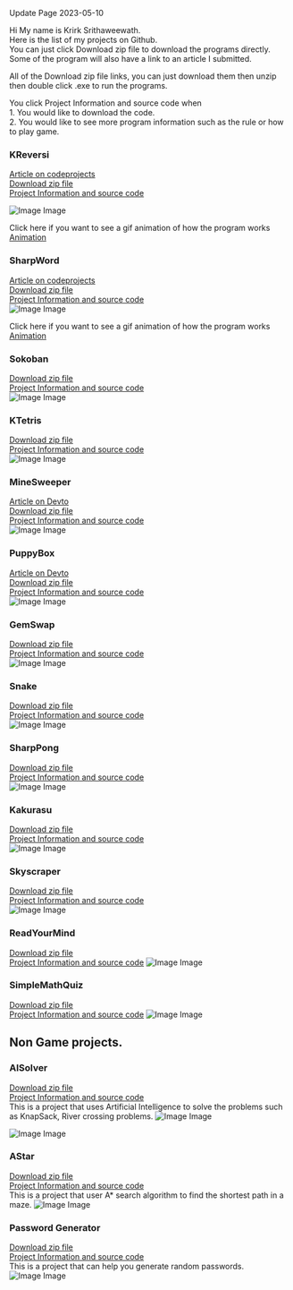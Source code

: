 
Update Page 2023-05-10




Hi My name is Krirk Srithaweewath.\
Here is the list of my projects on Github.\
You can just click Download zip file to download the programs directly.\
Some of the program will also have a link to an article I submitted.

All of the Download zip file links, you can just download them then unzip then double click .exe to run the programs.

You click Project Information and source code when\
	1. You would like to download the code.\
	2. You would like to see more program information such as the rule or how to play game.
### KReversi
[Article on codeprojects](https://www.codeproject.com/Articles/5348843/KReversi-Learn-to-Implement-Minimax-Algorithm-by-C)  
[Download zip file](https://github.com/KDevZilla/KReversi/releases/download/v1.0.0/KReversi.zip) \
[Project Information and source code](https://github.com/KDevZilla/KReversi/) 

![Image Image](https://raw.githubusercontent.com/KDevZilla/ImageUpload/main/KReversi/000_Main_KReversi.png) 


Click here if you want to see a gif animation of how the program works \
[Animation](https://raw.githubusercontent.com/KDevZilla/ImageUpload/main/KReversi/KReversi_Animaton_2022_11_20.gif)

### SharpWord
[Article on codeprojects](https://www.codeproject.com/Articles/5347429/Sharpword)  
[Download zip file](https://github.com/KDevZilla/Sharpword/releases/download/v1.0.0/SharpWord.zip) \
[Project Information and source code](https://github.com/KDevZilla/Sharpword/) \
![Image Image](https://raw.githubusercontent.com/KDevZilla/Resource/main/SharpWorld_Screen01.png)  

Click here if you want to see a gif animation of how the program works \
[Animation](https://user-images.githubusercontent.com/108615376/202889375-d00a5528-a166-4252-ba0f-22f3a0217425.gif)


### Sokoban
[Download zip file](https://github.com/KDevZilla/Sokoban/releases/download/v1.0.0/Sokoban.zip) \
[Project Information and source code](https://github.com/KDevZilla/sokoban) \
![Image Image](https://github.com/KDevZilla/ImageUpload/blob/main/Sokoban/Sokoban.png)  


### KTetris
[Download zip file](https://github.com/KDevZilla/KTetris/releases/download/v1.0.0/KTetris.zip) \
[Project Information and source code](https://github.com/KDevZilla/KTetris/releases/download/v1.0.0/KTetris.zip) \
![Image Image](https://raw.githubusercontent.com/KDevZilla/ImageUpload/main/KTetris/MainImage001.png)


### MineSweeper
[Article on Devto](https://dev.to/kdevzilla/minesweeper-c-1h82) \
[Download zip file](https://github.com/KDevZilla/ZipExe/raw/main/MineSweeper.zip) \
[Project Information and source code](https://github.com/KDevZilla/MineSweeper) \
![Image Image](https://raw.githubusercontent.com/KDevZilla/Resource/main/MineSweeper_Animation_01.gif)

### PuppyBox
[Article on Devto](https://dev.to/kdevzilla/puppybox-12dm) \
[Download zip file](https://github.com/KDevZilla/ZipExe/raw/main/PuppyBox.zip) \
[Project Information and source code](https://github.com/KDevZilla/PuppyBox) \
![Image Image](https://raw.githubusercontent.com/KDevZilla/Resource/main/PuppyBox_Animation01.gif)

### GemSwap
[Download zip file](https://github.com/KDevZilla/ZipExe/raw/main/GemSwap.zip) \
[Project Information and source code](https://github.com/KDevZilla/GemSwap) \
![Image Image](https://raw.githubusercontent.com/KDevZilla/Resource/main/GemSwap_Screen_01.gif)

### Snake
[Download zip file](https://github.com/KDevZilla/ZipExe/raw/main/Snake.zip) \
[Project Information and source code](https://github.com/KDevZilla/Snake) \
![Image Image](https://raw.githubusercontent.com/KDevZilla/Resource/main/Snake_Screen_01.gif)

### SharpPong
[Download zip file](https://github.com/KDevZilla/ZipExe/raw/main/SharpPong.zip) \
[Project Information and source code](https://github.com/KDevZilla/SharpPong) \
![Image Image](https://raw.githubusercontent.com/KDevZilla/Resource/main/Pong_Screen_01.gif)

### Kakurasu
[Download zip file](https://github.com/KDevZilla/ZipExe/raw/main/Kakurasu.zip) \
[Project Information and source code](https://github.com/KDevZilla/kakurasu) \
![Image Image](https://raw.githubusercontent.com/KDevZilla/Resource/main/Kakurasu_Screen_01.png)

### Skyscraper
[Download zip file](https://github.com/KDevZilla/Skyscraper/releases/download/v1.0.0/Skyscraper.zip) \
[Project Information and source code](https://github.com/KDevZilla/Skyscraper
) \
![Image Image](https://raw.githubusercontent.com/KDevZilla/Resource/main/SkyCraperScreen_Sample01.png)

### ReadYourMind
[Download zip file](https://github.com/KDevZilla/ZipExe/raw/main/ReadYourMind.zip)\
[Project Information and source code](https://github.com/KDevZilla/ReadYourMind)
![Image Image](https://raw.githubusercontent.com/KDevZilla/Resource/main/Read_Your_Mind_Screen01.png)
### SimpleMathQuiz
[Download zip file](https://github.com/KDevZilla/ZipExe/blob/main/SimpleMathQuiz.zip) \
[Project Information and source code](https://github.com/KDevZilla/SimpleMathQuiz)
![Image Image](https://raw.githubusercontent.com/KDevZilla/Resource/main/SimpleMathQuiz_Screen_01.png)

## Non Game projects.
### AISolver
[Download zip file](https://github.com/KDevZilla/ZipExe/raw/main/AISolver.zip)\
[Project Information and source code](https://github.com/KDevZilla/AISolver)\
This is a project that uses Artificial Intelligence to solve the problems such as KnapSack, River crossing problems.
![Image Image](https://raw.githubusercontent.com/KDevZilla/Resource/main/AISolver_Crossing_River_01.png)

![Image Image](https://raw.githubusercontent.com/KDevZilla/Resource/main/AISolver_KnapSack_01.png)

### AStar
[Download zip file](https://github.com/KDevZilla/ZipExe/raw/main/AStar.zip)\
[Project Information and source code](https://github.com/KDevZilla/AStar)\
This is a project that user A* search algorithm to find the shortest path in a maze.
![Image Image](https://raw.githubusercontent.com/KDevZilla/Resource/main/AStar_Screen_01.png)

### Password Generator
[Download zip file](https://github.com/KDevZilla/SharpPasswordGenerator/releases/download/v1.0.0/SharpPasswordGenerator.zip)\
[Project Information and source code](https://github.com/KDevZilla/SharpPasswordGenerator)\
This is a project that can help you generate random passwords.\
![Image Image](https://raw.githubusercontent.com/KDevZilla/Resource/main/SharpPasswordGenerator_Screen_01.png)


